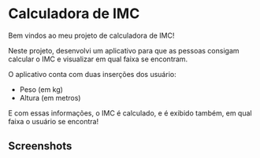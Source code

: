 # Calculadora de IMC

Bem vindos ao meu projeto de calculadora de IMC!

Neste projeto, desenvolvi um aplicativo para que  as pessoas consigam calcular o IMC e visualizar em qual faixa se encontram.

O aplicativo conta com duas inserções dos usuário:

- Peso (em kg)
- Altura (em metros)

E com essas informações, o IMC é calculado, e é exibido também, em qual faixa o usuário se encontra!

## Screenshots

